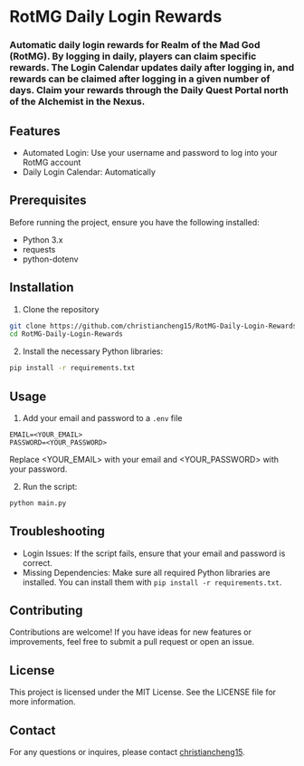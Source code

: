# RotMG Daily Login Rewards

### Automatic daily login rewards for Realm of the Mad God (RotMG). By logging in daily, players can claim specific rewards. The Login Calendar updates daily after logging in, and rewards can be claimed after logging in a given number of days. Claim your rewards through the Daily Quest Portal north of the Alchemist in the Nexus.

## Features
- Automated Login: Use your username and password to log into your RotMG account
- Daily Login Calendar: Automatically 

## Prerequisites
Before running the project, ensure you have the following installed:
- Python 3.x
- requests
- python-dotenv

## Installation
1. Clone the repository
```bash
git clone https://github.com/christiancheng15/RotMG-Daily-Login-Rewards
cd RotMG-Daily-Login-Rewards
```

2. Install the necessary Python libraries:
```bash
pip install -r requirements.txt
```

## Usage
1. Add your email and password to a `.env` file
```env
EMAIL=<YOUR_EMAIL>
PASSWORD=<YOUR_PASSWORD>
```
Replace <YOUR_EMAIL> with your email and <YOUR_PASSWORD> with your password.

2. Run the script:
```bash
python main.py
```

## Troubleshooting
- Login Issues: If the script fails, ensure that your email and password is correct.
- Missing Dependencies: Make sure all required Python libraries are installed. You can install them with `pip install -r requirements.txt`.

## Contributing
Contributions are welcome! If you have ideas for new features or improvements, feel free to submit a pull request or open an issue.

## License
This project is licensed under the MIT License. See the LICENSE file for more information.

## Contact
For any questions or inquires, please contact [christiancheng15](https://github.com/christiancheng15/).

